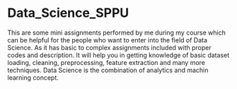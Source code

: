 # Data_Science_SPPU
This are some mini assignments performed by me during my course which can be helpful for the people who want to enter into the field of Data Science. As it has basic to complex assignments included with proper codes and description. 
It will help you in getting knowledge of basic dataset loading, cleaning, preprocessing, feature extraction and many more techniques.
Data Science is the combination of analytics and machin learning concept.
